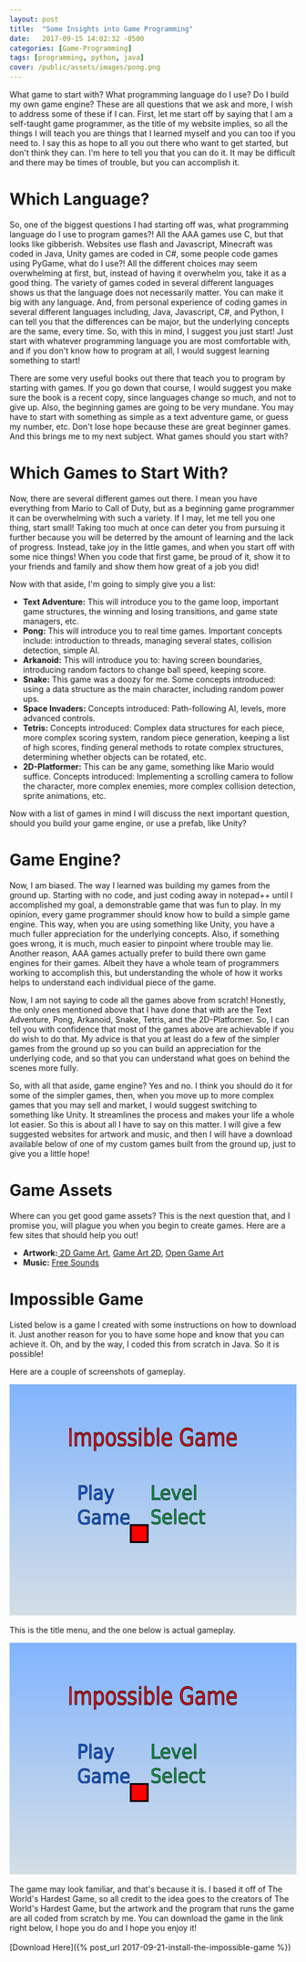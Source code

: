 ```yaml
---
layout: post
title:  "Some Insights into Game Programming"
date:   2017-09-15 14:02:32 -0500
categories: [Game-Programming]
tags: [programming, python, java]
cover: /public/assets/images/pong.png
---
```


What game to start with? What programming language do I use? Do I build my own game engine? These are all questions that we ask and more, I wish to address some of these if I can. First, let me start off by saying that I am a self-taught game programmer, as the title of my website implies, so all the things I will teach you are things that I learned myself and you can too if you need to. I say this as hope to all you out there who want to get started, but don't think they can. I'm here to tell you that you can do it. It may be difficult and there may be times of trouble, but you can accomplish it.

Which Language?
===============

So, one of the biggest questions I had starting off was, what programming language do I use to program games?! All the AAA games use C, but that looks like gibberish. Websites use flash and Javascript, Minecraft was coded in Java, Unity games are coded in C#, some people code games using PyGame, what do I use?! All the different choices may seem overwhelming at first, but, instead of having it overwhelm you, take it as a good thing. The variety of games coded in several different languages shows us that the language does not necessarily matter. You can make it big with any language. And, from personal experience of coding games in several different languages including, Java, Javascript, C#, and Python, I can tell you that the differences can be major, but the underlying concepts are the same, every time. So, with this in mind, I suggest you just start! Just start with whatever programming language you are most comfortable with, and if you don't know how to program at all, I would suggest learning something to start!

There are some very useful books out there that teach you to program by starting with games. If you go down that course, I would suggest you make sure the book is a recent copy, since languages change so much, and not to give up. Also, the beginning games are going to be very mundane. You may have to start with something as simple as a text adventure game, or guess my number, etc. Don't lose hope because these are great beginner games. And this brings me to my next subject. What games should you start with?

Which Games to Start With?
==========================

Now, there are several different games out there. I mean you have everything from Mario to Call of Duty, but as a beginning game programmer it can be overwhelming with such a variety. If I may, let me tell you one thing, start small! Taking too much at once can deter you from pursuing it further because you will be deterred by the amount of learning and the lack of progress. Instead, take joy in the little games, and when you start off with some nice things! When you code that first game, be proud of it, show it to your friends and family and show them how great of a job you did!

Now with that aside, I'm going to simply give you a list:

<ul>
  <li><b>Text Adventure:</b> This will introduce you to the game loop, important game structures, the winning and losing transitions, and game state managers, etc.</li>
  <li><b>Pong:</b> This will introduce you to real time games. Important concepts include: introduction to threads, managing several states, collision detection, simple AI.</li>
  <li><b>Arkanoid:</b> This will introduce you to: having screen boundaries, introducing random factors to change ball speed, keeping score.</li>
  <li><b>Snake:</b> This game was a doozy for me. Some concepts introduced: using a data structure as the main character, including random power ups.</li>
  <li><b>Space Invaders:</b> Concepts introduced: Path-following AI, levels, more advanced controls.</li>
  <li><b>Tetris:</b> Concepts introduced: Complex data structures for each piece, more complex scoring system, random piece generation, keeping a list of high scores, finding general methods to rotate complex structures, determining whether objects can be rotated, etc.</li>
  <li><b>2D-Platformer:</b> This can be any game, something like Mario would suffice. Concepts introduced: Implementing a scrolling camera to follow the character, more complex enemies, more complex collision detection, sprite animations, etc.</li>
</ul>

Now with a list of games in mind I will discuss the next important question, should you build your game engine, or use a prefab, like Unity?

Game Engine?
============

Now, I am biased. The way I learned was building my games from the ground up. Starting with no code, and just coding away in notepad++ until I accomplished my goal, a demonstrable game that was fun to play. In my opinion, every game programmer should know how to build a simple game engine. This way, when you are using something like Unity, you have a much fuller appreciation for the underlying concepts. Also, if something goes wrong, it is much, much easier to pinpoint where trouble may lie. Another reason, AAA games actually prefer to build there own game engines for their games. Albeit they have a whole team of programmers working to accomplish this, but understanding the whole of how it works helps to understand each individual piece of the game.

Now, I am not saying to code all the games above from scratch! Honestly, the only ones mentioned above that I have done that with are the Text Adventure, Pong, Arkanoid, Snake, Tetris, and the 2D-Platformer. So, I can tell you with confidence that most of the games above are achievable if you do wish to do that. My advice is that you at least do a few of the simpler games from the ground up so you can build an appreciation for the underlying code, and so that you can understand what goes on behind the scenes more fully.

So, with all that aside, game engine? Yes and no. I think you should do it for some of the simpler games, then, when you move up to more complex games that you may sell and market, I would suggest switching to something like Unity. It streamlines the process and makes your life a whole lot easier. So this is about all I have to say on this matter. I will give a few suggested websites for artwork and music, and then I will have a download available below of one of my custom games built from the ground up, just to give you a little hope!

Game Assets
===========

Where can you get good game assets? This is the next question that, and I promise you, will plague you when you begin to create games. Here are a few sites that should help you out!
<ul>
  <li><b>Artwork:</b><a href="http://www.2dgameartguru.com/"> 2D Game Art</a>, <a href="http://www.gameart2d.com/freebies.html">Game Art 2D</a>, <a href="https://opengameart.org/">Open Game Art</a></li>
  <li><b>Music:</b> <a href="https://freesound.org/">Free Sounds</a></li>
</ul>

Impossible Game
===============

Listed below is a game I created with some instructions on how to download it. Just another reason for you to have some hope and know that you can achieve it. Oh, and by the way, I coded this from scratch in Java. So it is possible!

Here are a couple of screenshots of gameplay.

![impossible-game-image](/public/assets/impossibleGame/gameplay.png)

This is the title menu, and the one below is actual gameplay.

![impossible-game-image](/public/assets/impossibleGame/gameplay.png)

The game may look familiar, and that's because it is. I based it off of The World's Hardest Game, so all credit to the idea goes to the creators of The World's Hardest Game, but the artwork and the program that runs the game are all coded from scratch by me. You can download the game in the link right below, I hope you do and I hope you enjoy it!<br><br>
[Download Here]({% post_url 2017-09-21-install-the-impossible-game %})
